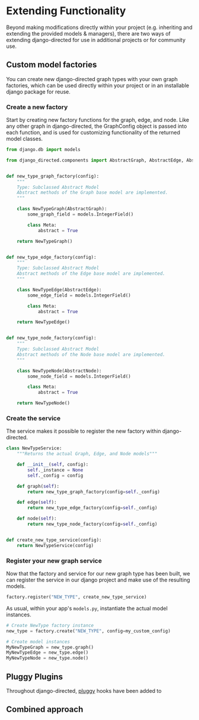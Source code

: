 # Extending Functionality

Beyond making modifications directly within your project (e.g. inheriting and extending the provided models & managers), there are two ways of extending django-directed for use in additional projects or for community use.

## Custom model factories

You can create new django-directed graph types with your own graph factories, which can be used directly within your project or in an installable django package for reuse.

### Create a new factory

Start by creating new factory functions for the graph, edge, and node. Like any other graph in django-directed, the GraphConfig object is passed into each function, and is used for customizing functionality of the returned model classes.

```python
from django.db import models

from django_directed.components import AbstractGraph, AbstractEdge, AbstractNode


def new_type_graph_factory(config):
    """
    Type: Subclassed Abstract Model
    Abstract methods of the Graph base model are implemented.
    """

    class NewTypeGraph(AbstractGraph):
        some_graph_field = models.IntegerField()

        class Meta:
            abstract = True

    return NewTypeGraph()


def new_type_edge_factory(config):
    """
    Type: Subclassed Abstract Model
    Abstract methods of the Edge base model are implemented.
    """

    class NewTypeEdge(AbstractEdge):
        some_edge_field = models.IntegerField()

        class Meta:
            abstract = True

    return NewTypeEdge()


def new_type_node_factory(config):
    """
    Type: Subclassed Abstract Model
    Abstract methods of the Node base model are implemented.
    """

    class NewTypeNode(AbstractNode):
        some_node_field = models.IntegerField()

        class Meta:
            abstract = True

    return NewTypeNode()
```

### Create the service

The service makes it possible to register the new factory within django-directed.

```python
class NewTypeService:
    """Returns the actual Graph, Edge, and Node models"""

    def __init__(self, config):
        self._instance = None
        self._config = config

    def graph(self):
        return new_type_graph_factory(config=self._config)

    def edge(self):
        return new_type_edge_factory(config=self._config)

    def node(self):
        return new_type_node_factory(config=self._config)


def create_new_type_service(config):
    return NewTypeService(config)
```

### Register your new graph service

Now that the factory and service for our new graph type has been built, we can register the service in our django project and make use of the resulting models.

```python
factory.register("NEW_TYPE", create_new_type_service)
```

As usual, within your app's `models.py`, instantiate the actual model instances.

```python
# Create NewType factory instance
new_type = factory.create("NEW_TYPE", config=my_custom_config)

# Create model instances
MyNewTypeGraph = new_type.graph()
MyNewTypeEdge = new_type.edge()
MyNewTypeNode = new_type.node()
```

## Pluggy Plugins

Throughout django-directed, [pluggy](https://pluggy.readthedocs.io/en/stable/) hooks have been added to

## Combined approach
